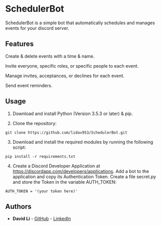 # SchedulerBot

SchedulerBot is a simple bot that automatically schedules and manages events for your discord server.

## Features

Create & delete events with a time & name.

Invite everyone, specific roles, or specific people to each event.

Manage invites, acceptances, or declines for each event.

Send event reminders.

## Usage

1. Download and install Python (Version 3.5.3 or later) & pip. 

2. Clone the repository:
```
git clone https://github.com/lidav953/SchedulerBot.git
```

3. Download and install the required modules by running the following script:
```
pip install -r requirements.txt
```

4. Create a Discord Developer Application at https://discordapp.com/developers/applications. Add a bot to the application and copy its Authentication Token. Create a file secret.py and store the Token in the variable AUTH_TOKEN:
```
AUTH_TOKEN = '(your token here)'
```

## Authors

* **David Li** - [GitHub](https://github.com/lidav953) - [LinkedIn](https://www.linkedin.com/in/davidli1996/)